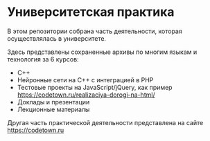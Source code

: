 # Университетская практика

В этом репозитории собрана часть деятельности, которая осуществлялась в университете.

Здесь представлены сохраненные архивы по многим языкам и технология за 6 курсов:

- С++
- Нейронные сети на C++ с интеграцией в PHP
- Тестовые проекты на JavaScript/jQuery, как пример https://codetown.ru/realizaciya-dorogi-na-html/
- Доклады и презентации
- Лекционные материалы

Другая часть практической деятельности представлена на сайте https://codetown.ru
